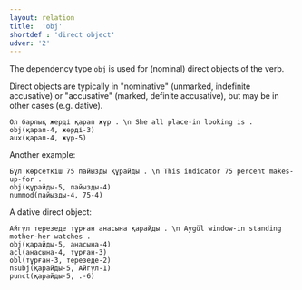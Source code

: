 ```yaml
---
layout: relation
title:  'obj'
shortdef : 'direct object'
udver: '2'
---
```


The dependency type `obj` is used for (nominal) direct objects of the
verb.

Direct objects are typically in "nominative" (unmarked, indefinite
accusative) or "accusative" (marked, definite accusative), but may be
in other cases (e.g. dative).

~~~ sdparse
Ол барлық жерді қарап жүр . \n She all place-in looking is .
obj(қарап-4, жерді-3)
aux(қарап-4, жүр-5)
~~~

Another example:

~~~ sdparse
Бұл көрсеткіш 75 пайызды құрайды . \n This indicator 75 percent makes-up-for .
obj(құрайды-5, пайызды-4)
nummod(пайызды-4, 75-4)
~~~

A dative direct object:

~~~ sdparse
Айгүл терезеде тұрған анасына қарайды . \n Aygül window-in standing mother-her watches .
obj(қарайды-5, анасына-4)
acl(анасына-4, тұрған-3)
obl(тұрған-3, терезеде-2)
nsubj(қарайды-5, Айгүл-1)
punct(қарайды-5, .-6)
~~~

<!-- Interlanguage links updated Čt lis 12 09:43:34 CET 2020 -->
